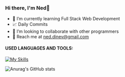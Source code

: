 ### Hi there, I'm Ned👋
- 🌱 I’m currently learning Full Stack Web Development
- 📈 Daily Commits
- 👀 I’m looking to collaborate with other programmers
- 📧 Reach me at ned.dinev@gmail.com


#### USED LANGUAGES AND TOOLS:

[![My Skills](https://skillicons.dev/icons?i=js,react,css,sass,bootstrap,nodejs,express,mongodb,mysql,php,github)](https://skillicons.dev)

![Anurag's GitHub stats](https://github-readme-stats.vercel.app/api?username=neddinev&show_icons=true&theme=radical)
